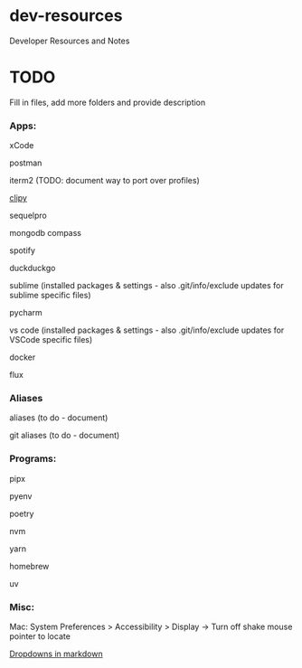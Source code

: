 # dev-resources
Developer Resources and Notes

# TODO
Fill in files, add more folders and provide description


### Apps:

xCode

postman

iterm2 (TODO: document way to port over profiles)

[clipy](https://github.com/Clipy/Clipy)

sequelpro

mongodb compass

spotify

duckduckgo

sublime
(installed packages & settings - also .git/info/exclude updates for sublime specific files)

pycharm

vs code
(installed packages & settings - also .git/info/exclude updates for VSCode specific files)

docker

flux

### Aliases

aliases (to do - document)

git aliases (to do - document)

### Programs:

pipx

pyenv

poetry

nvm

yarn

homebrew

uv

### Misc:

Mac: System Preferences > Accessibility > Display -> Turn off shake mouse pointer to locate

[Dropdowns in markdown](https://gist.github.com/citrusui/07978f14b11adada364ff901e27c7f61)
